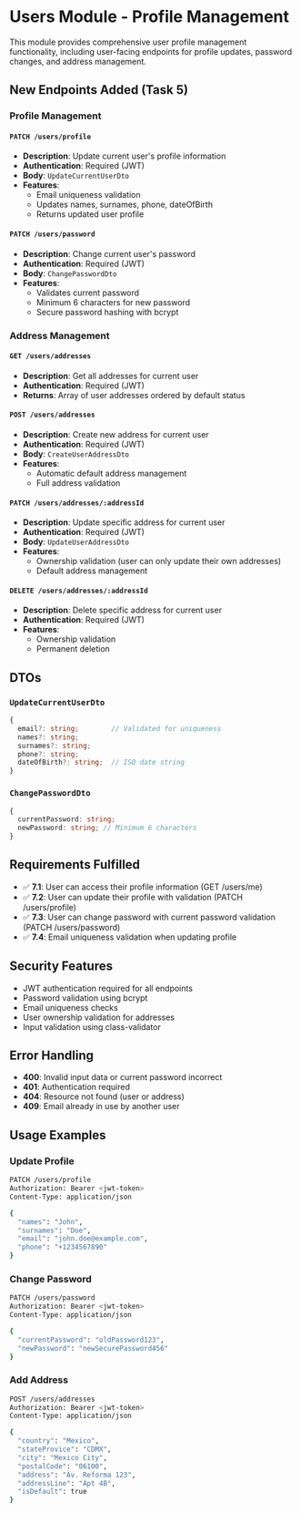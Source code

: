 # Users Module - Profile Management

This module provides comprehensive user profile management functionality, including user-facing endpoints for profile updates, password changes, and address management.

## New Endpoints Added (Task 5)

### Profile Management

#### `PATCH /users/profile`

- **Description**: Update current user's profile information
- **Authentication**: Required (JWT)
- **Body**: `UpdateCurrentUserDto`
- **Features**:
  - Email uniqueness validation
  - Updates names, surnames, phone, dateOfBirth
  - Returns updated user profile

#### `PATCH /users/password`

- **Description**: Change current user's password
- **Authentication**: Required (JWT)
- **Body**: `ChangePasswordDto`
- **Features**:
  - Validates current password
  - Minimum 6 characters for new password
  - Secure password hashing with bcrypt

### Address Management

#### `GET /users/addresses`

- **Description**: Get all addresses for current user
- **Authentication**: Required (JWT)
- **Returns**: Array of user addresses ordered by default status

#### `POST /users/addresses`

- **Description**: Create new address for current user
- **Authentication**: Required (JWT)
- **Body**: `CreateUserAddressDto`
- **Features**:
  - Automatic default address management
  - Full address validation

#### `PATCH /users/addresses/:addressId`

- **Description**: Update specific address for current user
- **Authentication**: Required (JWT)
- **Body**: `UpdateUserAddressDto`
- **Features**:
  - Ownership validation (user can only update their own addresses)
  - Default address management

#### `DELETE /users/addresses/:addressId`

- **Description**: Delete specific address for current user
- **Authentication**: Required (JWT)
- **Features**:
  - Ownership validation
  - Permanent deletion

## DTOs

### `UpdateCurrentUserDto`

```typescript
{
  email?: string;        // Validated for uniqueness
  names?: string;
  surnames?: string;
  phone?: string;
  dateOfBirth?: string;  // ISO date string
}
```

### `ChangePasswordDto`

```typescript
{
  currentPassword: string;
  newPassword: string; // Minimum 6 characters
}
```

## Requirements Fulfilled

- ✅ **7.1**: User can access their profile information (GET /users/me)
- ✅ **7.2**: User can update their profile with validation (PATCH /users/profile)
- ✅ **7.3**: User can change password with current password validation (PATCH /users/password)
- ✅ **7.4**: Email uniqueness validation when updating profile

## Security Features

- JWT authentication required for all endpoints
- Password validation using bcrypt
- Email uniqueness checks
- User ownership validation for addresses
- Input validation using class-validator

## Error Handling

- **400**: Invalid input data or current password incorrect
- **401**: Authentication required
- **404**: Resource not found (user or address)
- **409**: Email already in use by another user

## Usage Examples

### Update Profile

```bash
PATCH /users/profile
Authorization: Bearer <jwt-token>
Content-Type: application/json

{
  "names": "John",
  "surnames": "Doe",
  "email": "john.doe@example.com",
  "phone": "+1234567890"
}
```

### Change Password

```bash
PATCH /users/password
Authorization: Bearer <jwt-token>
Content-Type: application/json

{
  "currentPassword": "oldPassword123",
  "newPassword": "newSecurePassword456"
}
```

### Add Address

```bash
POST /users/addresses
Authorization: Bearer <jwt-token>
Content-Type: application/json

{
  "country": "Mexico",
  "stateProvice": "CDMX",
  "city": "Mexico City",
  "postalCode": "06100",
  "address": "Av. Reforma 123",
  "addressLine": "Apt 4B",
  "isDefault": true
}
```
